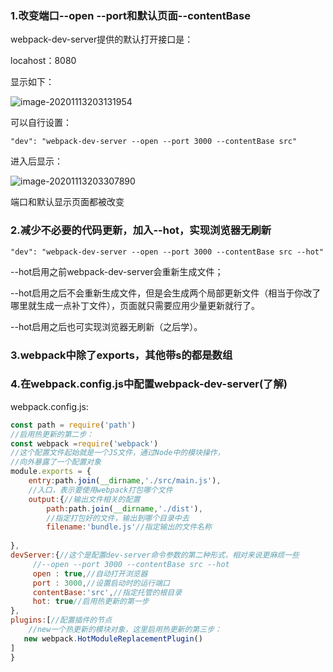 ### 1.改变端口--open --port和默认页面--contentBase

webpack-dev-server提供的默认打开接口是：

locahost：8080

显示如下：

![image-20201113203131954](C:\Users\24417\AppData\Roaming\Typora\typora-user-images\image-20201113203131954.png)

可以自行设置：

`"dev": "webpack-dev-server --open --port 3000 --contentBase src"`

进入后显示：

![image-20201113203307890](C:\Users\24417\AppData\Roaming\Typora\typora-user-images\image-20201113203307890.png)

端口和默认显示页面都被改变

### 2.减少不必要的代码更新，加入--hot，实现浏览器无刷新

`"dev": "webpack-dev-server --open --port 3000 --contentBase src --hot"`

--hot启用之前webpack-dev-server会重新生成文件；

--hot启用之后不会重新生成文件，但是会生成两个局部更新文件（相当于你改了哪里就生成一点补丁文件），页面就只需要应用少量更新就行了。

--hot启用之后也可实现浏览器无刷新（之后学）。

### 3.webpack中除了exports，其他带s的都是数组

### 4.在webpack.config.js中配置webpack-dev-server(了解)

webpack.config.js:

```js
const path = require('path')
//启用热更新的第二步：
const webpack =require('webpack')
//这个配置文件起始就是一个JS文件，通过Node中的模块操作，
//向外暴露了一个配置对象
module.exports = {
    entry:path.join(__dirname,'./src/main.js'),
    //入口，表示要使用webpack打包哪个文件
    output:{//输出文件相关的配置
        path:path.join(__dirname,'./dist'),
        //指定打包好的文件，输出到哪个目录中去
        filename:'bundle.js'//指定输出的文件名称
    
},
devServer:{//这个是配置dev-server命令参数的第二种形式，相对来说更麻烦一些
     //--open --port 3000 --contentBase src --hot
     open : true,//自动打开浏览器
     port : 3000,//设置启动时的运行端口
     contentBase:'src',//指定托管的根目录
     hot: true//启用热更新的第一步
},
plugins:[//配置插件的节点
    //new一个热更新的模块对象，这里启用热更新的第三步：
   new webpack.HotModuleReplacementPlugin()
]
}
```

